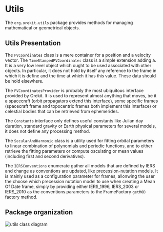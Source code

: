 <!--- Copyright 2002-2014 CS Systèmes d'Information
  Licensed under the Apache License, Version 2.0 (the "License");
  you may not use this file except in compliance with the License.
  You may obtain a copy of the License at
  
    http://www.apache.org/licenses/LICENSE-2.0
  
  Unless required by applicable law or agreed to in writing, software
  distributed under the License is distributed on an "AS IS" BASIS,
  WITHOUT WARRANTIES OR CONDITIONS OF ANY KIND, either express or implied.
  See the License for the specific language governing permissions and
  limitations under the License.
-->

Utils
=====

The `org.orekit.utils` package provides methods for managing mathematical or geometrical objects.

Utils Presentation
------------------

The `PVCoordinates` class is a mere container for a position and a velocity vector.
The `TimeStampedPVCoordinates` class is a simple extension adding a.
It is a very low level object which ought to be used associated with other objects.
In particular, it does not hold by itself any reference to the frame in which it is
define and the time at which it has this value. These data should be hold elsewhere.
  
The `PVCoordinatesProvider` is probably the most ubiquitous interface provided by Orekit.
It is used to represent almost anything that moves, be it a spacecraft (orbit propagators
extend this interface), some specific frames (spacecraft frame and topocentric frames
both implement this interface) or celestial bodies that can be retrieved from ephemerides.

The `Constants` interface only defines useful constants like Julian day duration,
standard gravity or Earth physical parameters for several models, it does not define
any processing method.

The `SecularAndHarmonic` class is a utility used for fitting orbital parameters
to linear combination of polynomials and periodic functions, and to either retrieve
the fitting parameters or compute osculating or mean values (including first and
second derivatives).

The `IERSConventions` enumerate gather all models that are defined by IERS and change
as conventions are updated, like precession-nutation models. It is mainly used as
a configuration parameter for frames, allonwing the user the choose which precession
nutation model to use when creating a Mean Of Date frame, simply by providing either
IERS_1996, IERS_2003 or IERS_2010 as the conventions parameters to the FrameFactory
`getMOD` factory method.

Package organization
--------------------

![utils class diagram](../images/design/utils-class-diagram.png)
